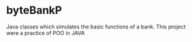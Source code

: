 # byteBankP
Java classes which simulates the basic functions of a bank. This project were a practice of POO in JAVA 
